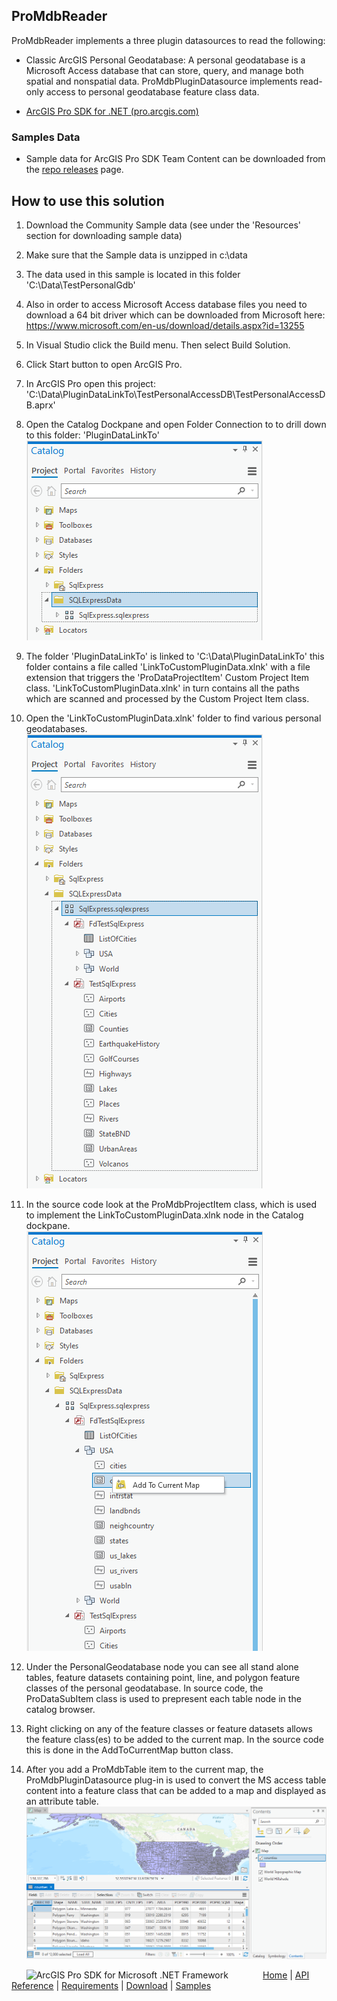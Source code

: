 ## ProMdbReader

<!-- TODO: Write a brief abstract explaining this sample -->
ProMdbReader implements a three plugin datasources to read the following:  
- Classic ArcGIS Personal Geodatabase: A personal geodatabase is a Microsoft Access database that can store, query, and manage both spatial and nonspatial data.  ProMdbPluginDatasource implements read-only access to personal geodatabase feature class data.  
  


* <a href="https://pro.arcgis.com/en/pro-app/sdk/" target="_blank">ArcGIS Pro SDK for .NET (pro.arcgis.com)</a>

### Samples Data

* Sample data for ArcGIS Pro SDK Team Content can be downloaded from the [repo releases](https://github.com/ArcGIS/arcgis-pro-sdk-team-content/releases) page.  

## How to use this solution
<!-- TODO: Explain how this sample can be used. To use images in this section, create the image file in your sample project's screenshots folder. Use relative url to link to this image using this syntax: ![My sample Image](FacePage/SampleImage.png) -->
1. Download the Community Sample data (see under the 'Resources' section for downloading sample data)  
1. Make sure that the Sample data is unzipped in c:\data   
1. The data used in this sample is located in this folder 'C:\Data\TestPersonalGdb'  
1. Also in order to access Microsoft Access database files you need to download a 64 bit driver which can be downloaded from Microsoft here: https://www.microsoft.com/en-us/download/details.aspx?id=13255   
1. In Visual Studio click the Build menu. Then select Build Solution.  
1. Click Start button to open ArcGIS Pro.  
1. In ArcGIS Pro open this project: 'C:\Data\PluginDataLinkTo\TestPersonalAccessDB\TestPersonalAccessDB.aprx'  
1. Open the Catalog Dockpane and open Folder Connection to to drill down to this folder: 'PluginDataLinkTo'  
![UI](Screenshots/Screen1.png)    
  
1. The folder 'PluginDataLinkTo' is linked to 'C:\Data\PluginDataLinkTo' this folder contains a file called 'LinkToCustomPluginData.xlnk' with a file extension that triggers the 'ProDataProjectItem' Custom Project Item class. 'LinkToCustomPluginData.xlnk' in turn contains all the paths which are scanned and processed by the Custom Project Item class.  
1. Open the 'LinkToCustomPluginData.xlnk' folder to find various personal geodatabases.   
![UI](Screenshots/Screen2.png)    
  
1. In the source code look at the ProMdbProjectItem class, which is used to implement the LinkToCustomPluginData.xlnk node in the Catalog dockpane.  
![UI](Screenshots/Screen3.png)    
  
1. Under the PersonalGeodatabase node you can see all stand alone tables, feature datasets containing point, line, and polygon feature classes of the personal geodatabase.  In source code, the ProDataSubItem class is used to prepresent each table node in the catalog browser.  
1. Right clicking on any of the feature classes or feature datasets allows the feature class(es) to be added to the current map.  In the source code this is done in the AddToCurrentMap button class.  
1. After you add a ProMdbTable item to the current map, the ProMdbPluginDatasource plug-in is used to convert the MS access table content into a feature class that can be added to a map and displayed as an attribute table.  
![UI](Screenshots/Screen5.png)   
  


<!-- End -->

&nbsp;&nbsp;&nbsp;&nbsp;&nbsp;&nbsp;<img src="https://esri.github.io/arcgis-pro-sdk/images/ArcGISPro.png"  alt="ArcGIS Pro SDK for Microsoft .NET Framework" height = "20" width = "20" align="top"  >
&nbsp;&nbsp;&nbsp;&nbsp;&nbsp;&nbsp;&nbsp;&nbsp;&nbsp;&nbsp;&nbsp;&nbsp;
[Home](https://github.com/Esri/arcgis-pro-sdk/wiki) | <a href="https://pro.arcgis.com/en/pro-app/sdk/api-reference" target="_blank">API Reference</a> | [Requirements](https://github.com/Esri/arcgis-pro-sdk/wiki#requirements) | [Download](https://github.com/Esri/arcgis-pro-sdk/wiki#installing-arcgis-pro-sdk-for-net) | <a href="https://github.com/esri/arcgis-pro-sdk-community-samples" target="_blank">Samples</a>
